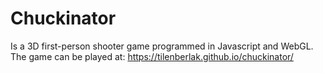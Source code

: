 # Chuckinator

Is a 3D first-person shooter game programmed in Javascript and WebGL.
The game can be played at: https://tilenberlak.github.io/chuckinator/


